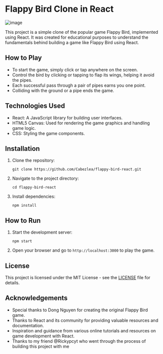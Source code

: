 # Flappy Bird Clone in React

![image](https://github.com/rickypcyt/flappybird/assets/105986682/10f38130-fe62-41f8-9167-5a87843d80b7)

This project is a simple clone of the popular game Flappy Bird, implemented using React. It was created for educational purposes to understand the fundamentals behind building a game like Flappy Bird using React.

## How to Play
- To start the game, simply click or tap anywhere on the screen.
- Control the bird by clicking or tapping to flap its wings, helping it avoid the pipes.
- Each successful pass through a pair of pipes earns you one point.
- Colliding with the ground or a pipe ends the game.

## Technologies Used
- React: A JavaScript library for building user interfaces.
- HTML5 Canvas: Used for rendering the game graphics and handling game logic.
- CSS: Styling the game components.

## Installation
1. Clone the repository:
   ```
   git clone https://github.com/Cabezlea/flappy-bird-react.git
   ```
2. Navigate to the project directory:
   ```
   cd flappy-bird-react
   ```
3. Install dependencies:
   ```
   npm install
   ```
   
## How to Run
1. Start the development server:
   ```
   npm start
   ```
2. Open your browser and go to `http://localhost:3000` to play the game.


## License
This project is licensed under the MIT License - see the [LICENSE](LICENSE) file for details.

## Acknowledgements
- Special thanks to Dong Nguyen for creating the original Flappy Bird game.
- Thanks to React and its community for providing valuable resources and documentation.
- Inspiration and guidance from various online tutorials and resources on game development with React.
- Thanks to my friend @Rickypcyt who went through the process of building this project with me
